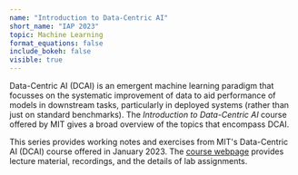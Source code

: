 ```yaml
---
name: "Introduction to Data-Centric AI"
short_name: "IAP 2023"
topic: Machine Learning
format_equations: false
include_bokeh: false
visible: true
---
```


Data-Centric AI (DCAI) is an emergent machine learning paradigm that focusses on the systematic improvement of data to aid performance of models in downstream tasks, particularly in deployed systems (rather than just on standard benchmarks). The *Introduction to Data-Centric AI* course offered by MIT gives a broad overview of the topics that encompass DCAI.

This series provides working notes and exercises from MIT's Data-Centric AI (DCAI) course offered in January 2023. The [course webpage](https://dcai.csail.mit.edu) provides lecture material, recordings, and the details of lab assignments.